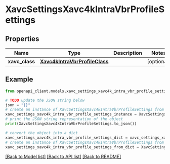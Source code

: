 # XavcSettingsXavc4kIntraVbrProfileSettings


## Properties

Name | Type | Description | Notes
------------ | ------------- | ------------- | -------------
**xavc_class** | [**Xavc4kIntraVbrProfileClass**](Xavc4kIntraVbrProfileClass.md) |  | [optional] 

## Example

```python
from openapi_client.models.xavc_settings_xavc4k_intra_vbr_profile_settings import XavcSettingsXavc4kIntraVbrProfileSettings

# TODO update the JSON string below
json = "{}"
# create an instance of XavcSettingsXavc4kIntraVbrProfileSettings from a JSON string
xavc_settings_xavc4k_intra_vbr_profile_settings_instance = XavcSettingsXavc4kIntraVbrProfileSettings.from_json(json)
# print the JSON string representation of the object
print(XavcSettingsXavc4kIntraVbrProfileSettings.to_json())

# convert the object into a dict
xavc_settings_xavc4k_intra_vbr_profile_settings_dict = xavc_settings_xavc4k_intra_vbr_profile_settings_instance.to_dict()
# create an instance of XavcSettingsXavc4kIntraVbrProfileSettings from a dict
xavc_settings_xavc4k_intra_vbr_profile_settings_from_dict = XavcSettingsXavc4kIntraVbrProfileSettings.from_dict(xavc_settings_xavc4k_intra_vbr_profile_settings_dict)
```
[[Back to Model list]](../README.md#documentation-for-models) [[Back to API list]](../README.md#documentation-for-api-endpoints) [[Back to README]](../README.md)


